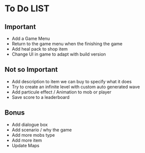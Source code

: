 # To Do LIST

## Important

- Add a Game Menu
- Return to the game menu when the finishing the game
- Add heal pack to shop item
- Change UI in game to adapt with build version

## Not so Important

- Add description to item we can buy to specify what it does
- Try to create an infinite level with custom auto generated wave
- Add particule effect / Animation to mob or player
- Save score to a leaderboard

## Bonus

- Add dialogue box
- Add scenario / why the game
- Add more mobs type
- Add more item
- Update Maps
